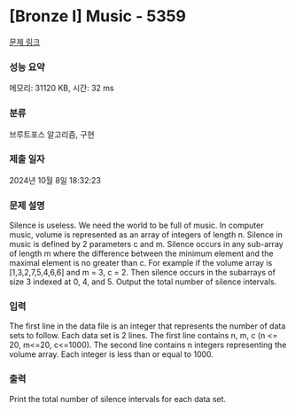 # [Bronze I] Music - 5359 

[문제 링크](https://www.acmicpc.net/problem/5359) 

### 성능 요약

메모리: 31120 KB, 시간: 32 ms

### 분류

브루트포스 알고리즘, 구현

### 제출 일자

2024년 10월 8일 18:32:23

### 문제 설명

<p>Silence is useless. We need the world to be full of music. In computer music, volume is represented as an array of integers of length n. Silence in music is defined by 2 parameters c and m. Silence occurs in any sub-array of length m where the difference between the minimum element and the maximal element is no greater than c. For example if the volume array is [1,3,2,7,5,4,6,6] and m = 3, c = 2. Then silence occurs in the subarrays of size 3 indexed at 0, 4, and 5. Output the total number of silence intervals.</p>

### 입력 

 <p>The first line in the data file is an integer that represents the number of data sets to follow. Each data set is 2 lines. The first line contains n, m, c (n <= 20, m<=20, c<=1000). The second line contains n integers representing the volume array. Each integer is less than or equal to 1000.</p>

### 출력 

 <p>Print the total number of silence intervals for each data set.</p>

